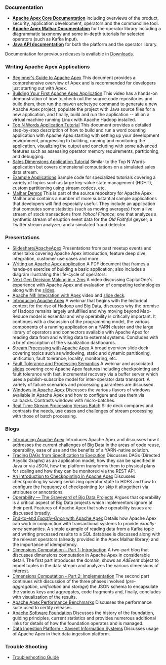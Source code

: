 ### Documentation

- **[Apache Apex Core Documentation](/docs/apex/)** including overviews of the product, security, application development, operators and the commandline tool.
- **[Apache Apex Malhar Documentation](/docs/malhar/)** for the operator library including a diagrammatic taxonomy and some in-depth tutorials for selected operators (such as Kafka Input).
- **<a href="https://www.datatorrent.com/docs/apidocs/" rel="nofollow">Java API documentation</a>** for both the platform and the operator library.

Documentation for previous releases is available in [Downloads](/downloads.html).

### Writing Apache Apex Applications

- <a href="http://docs.datatorrent.com/beginner/" rel="nofollow">Beginner's Guide to Apache Apex</a> This document provides a comprehensive overview of Apex and is recommended for developers just starting out with Apex.
- [Building Your First Apache Apex Application](https://youtu.be/LwRWBudOjg4) This video has a hands-on demonstration of how to check out the source code repositories and build them, then run the maven archetype command to generate a new Apache Apex project, populate the project with Java source files for a new application, and finally, build and run the application -- all on a virtual machine running Linux with Apache Hadoop installed.
- <a href="http://docs.datatorrent.com/tutorials/topnwords/" rel="nofollow">Top N Words Application Tutorial</a> This document provides a detailed step-by-step description of how to build and run a
word counting application with Apache Apex starting with setting up your development environment, progressing to building, running and monitoring the application, visualizing the output and concluding with some advanced features such as assessing operator memory requirements, partitioning, and debugging.
- <a href="http://docs.datatorrent.com/tutorials/salesdimensions/" rel="nofollow">Sales Dimensions Application Tutorial</a> Similar to the Top N Words application but covers
dimensional computations on a simulated sales data stream.
- <a href="https://github.com/DataTorrent/examples" rel="nofollow">Example Applications</a> Sample code for specialized tutorials covering a variety of topics such as large key-value state management (HDHT), custom partitioning using stream codecs, etc.
- [Malhar Demos](https://github.com/apache/apex-malhar/tree/master/demos) This is part of the source repository for Apache Apex Malhar and contains a number of more substantial sample applications that developers will find especially useful.  They include an application that computes some statistics (such as moving averages) from a live stream of stock transactions from *Yahoo! Finance*; one that analyzes a synthetic stream of eruption event data for the *Old Faithful* geyser; a Twitter stream analyzer; and a simulated fraud detector.

### Presentations

- [Slideshare/ApacheApex](http://www.slideshare.net/ApacheApex/presentations) Presentations from past meetup events and other talks covering Apache Apex introduction, feature deep dive, integration, customer use cases and more.
- [Writing an Apache Apex application](http://files.meetup.com/18978602/University%20program%20-%20Writing%20an%20Apache%20Apex%20application.pdf) A PDF document that frames a hands-on exercise of building a basic application; also includes a diagram illustrating the life-cycle of operators.
- [Next Gen Decision Making in < 2ms](https://www.youtube.com/watch?v=98EW5NGM3u0) A video discussing CapitalOne's experience with Apache Apex and evaluation of competing technologies along with the [slides](http://www.slideshare.net/ApacheApex/capital-ones-next-generation-decision-in-less-than-2-ms). 
- [Apache Nifi Integration with Apex](https://www.youtube.com/watch?v=EdBiOnQn3Gw) video and [slide deck](http://www.slideshare.net/ApacheApex/integrating-ni-fiandapex-by-bryan-bende).
- [Introducing Apache Apex](https://www.brighttalk.com/webcast/13685/190407) A webinar that begins with the historical context for the rise of Hadoop and Big Data, discusses why the promise of Hadoop remains largely unfulfilled and why moving beyond Map-Reduce model is essential and why operability is critically important. It continues with a discussion of the programming model, the various components of a running application on a YARN cluster and the large library of operators and connectors available with Apache Apex for reading data from and writing data to external systems. Concludes with a brief description of the visualization dashboards.
- [Stream Processing with Apache Apex](http://www.slideshare.net/PramodImmaneni/meetup-59089806) A broad overview slide deck covering topics such as windowing, static and dynamic partitioning, unification, fault tolerance, locality, monitoring, etc.
- [Fault Tolerance and Processing Semantics](https://www.brighttalk.com/webcast/13685/194115) A webinar and associated [slides](http://www.slideshare.net/ApacheApexOrganizer/webinar-fault-toleranceandprocessingsemantics) covering core Apache Apex features including checkpointing and fault tolerance with fast, incremental recovery via a buffer server which uses a publish-subscribe model for inter-operator data transport. A variety of failure scenarios and processing guarantees are discussed.
- [Windows in Apache Apex](http://www.slideshare.net/DevendraVyavahare/windowing-in-apex) Discusses the various flavors of windows available in Apache Apex and how to configure and
use them via callbacks. Contrasts windows with micro-batches.
- [Real Time Stream Processing Versus Batch](http://www.slideshare.net/DevendraVyavahare/batch-processing-vs-real-time-data-processing-streaming) Slide deck compares and contrasts the needs, use cases and challenges of stream processing with those of batch processing.

### Blogs

- <a href="https://www.datatorrent.com/blog/introducing-apache-apex-incubating/" rel="nofollow">Introducing Apache Apex</a> Introduces Apache Apex and discusses how it addresses the current challenges of Big Data in the areas of code reuse, operability, ease of use and the benefits of a YARN-native solution.
- <a href="https://www.datatorrent.com/blog/tracing-dags-from-specification-to-execution/" rel="nofollow">Tracing DAGs from Specification to Execution</a> Discusses DAGs (Directed Acyclic Graphs) as an application model, how they can be specified in Java or via JSON, how the platform transforms them to physical plans for scaling and how they can be monitored via the REST API.
- <a href="https://www.datatorrent.com/blog/blog-introduction-to-checkpoint/" rel="nofollow">An Introduction to Checkpointing in Apache Apex</a> Discusses checkpointing by saving serializing operator state to HDFS and how to configure the frequency of checkpointing (or skip it altogether) via attributes or annotations.
- <a href="https://www.datatorrent.com/blog/blog-operability-the-graveyard-of-big-data-projects" rel="nofollow">Operability — The Graveyard of Big Data Projects</a> Argues that operability is a critical aspect of Big Data projects which implementors ignore at their peril. Features of Apache Apex that solve operability issues are discussed broadly.
- <a href="https://www.datatorrent.com/blog/end-to-end-exactly-once-with-apache-apex" rel="nofollow"> End-to-end _Exactly-Once_ with Apache Apex</a> Details how Apache Apex can work in conjunction with transactional systems to provide _exactly-once_ semantics. A simple example of reading data from a Kafka topic and writing processed results to a SQL database is discussed along with the relevant operators (already provided in the Apex Malhar library) and the importance of idempotency.
- <a href="https://www.datatorrent.com/blog/blog-dimensions-computation-aggregate-navigator-part-1-intro/" rel="nofollow">Dimensions Computation - Part 1: Introduction</a> A two-part blog that discusses dimensions computation in Apache Apex in considerable detail. The first part introduces the domain, shows an *AdEvent* object to model tuples in the data stream and analyzes the various dimensions of interest.
- <a href="https://www.datatorrent.com/blog/dimensions-computation-aggregate-navigator-part-2-implementation/" rel="nofollow">Dimensions Computation - Part 2: Implementation</a> The second part continues with discussion of the three phases involved (_pre-aggregation_, _unification_ and _storage_) the JSON schema to encapsulate the various keys and aggregates, code fragments and, finally, concludes with visualization of the results.
- <a href="https://www.datatorrent.com/blog/blog-apex-performance-benchmark" rel="nofollow">Apache Apex Performance Benchmarks</a> Discusses the performance suite used to certify releases.
- <a href="https://blogs.apache.org/foundation/entry/celebrating_17_years_of_the">Apache Software Foundation</a> Discusses the history of the foundation, guiding principles, current statistics and provides numerous additional links for details of how the foundation operates and is managed.
- <a href="https://techblog.xavient.com/real-time-data-ingestion-dip-apache-apex-co-dev-opportunity">Data Ingestion Platform  - Xavient Information Systems</a> Discusses usage of Apache Apex in their data ingestion platform.

### Trouble Shooting

- <a href="http://docs.datatorrent.com/troubleshooting/" rel="nofollow">Troubleshooting Guide</a>
